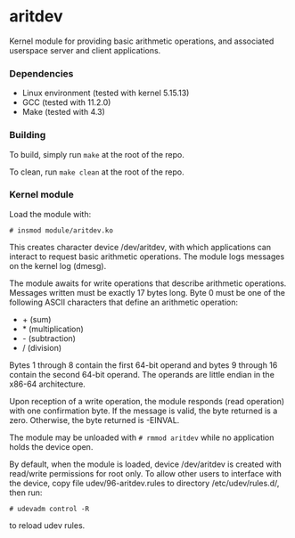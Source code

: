 # aritdev
Kernel module for providing basic arithmetic operations, and associated userspace server and client applications.

### Dependencies
- Linux environment (tested with kernel 5.15.13)
- GCC (tested with 11.2.0)
- Make (tested with 4.3)

### Building
To build, simply run
`make`
at the root of the repo.

To clean, run
`make clean`
at the root of the repo.

### Kernel module
Load the module with:

`# insmod module/aritdev.ko`

This creates character device /dev/aritdev, with which applications can interact to request basic arithmetic operations. The module logs messages on the kernel log (dmesg).

The module awaits for write operations that describe arithmetic operations. Messages written must be exactly 17 bytes long. Byte 0 must be one of the following ASCII characters that define an arithmetic operation:
- \+ (sum)
- \* (multiplication)
- \- (subtraction)
- \/ (division)

Bytes 1 through 8 contain the first 64-bit operand and bytes 9 through 16 contain the second 64-bit operand. The operands are little endian in the x86-64 architecture.

Upon reception of a write operation, the module responds (read operation) with one confirmation byte. If the message is valid, the byte returned is a zero. Otherwise, the byte returned is -EINVAL.

The module may be unloaded with
`# rmmod aritdev`
while no application holds the device open.

By default, when the module is loaded, device /dev/aritdev is created with read/write permissions for root only. To allow other users to interface with the device, copy file udev/96-aritdev.rules to directory /etc/udev/rules.d/, then run:

`# udevadm control -R`

to reload udev rules.
